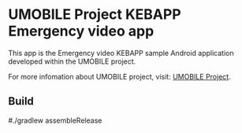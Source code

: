 UMOBILE Project KEBAPP Emergency video app
===========================================
This app is the Emergency video KEBAPP sample Android application developed within the UMOBILE project.

For more infomation about UMOBILE project, visit: [UMOBILE Project](http://www.umobile-project.eu/).

Build 
-----
#./gradlew assembleRelease
